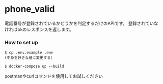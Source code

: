 # phone_valid

電話番号が登録されているかどうかを判定するだけのAPIです。
登録されていなければokのレスポンスを返します。

### How to set up

```
$ cp .env.example .env
(中身を好きな値に変更する)

$ docker-compose up --build
```

postmanやcurlコマンドを使用してお試しください
